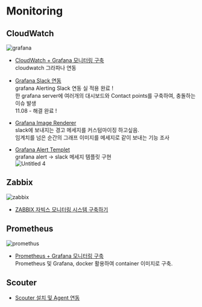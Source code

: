 # Monitoring

## CloudWatch
![grafana](https://user-images.githubusercontent.com/84123877/200781036-1395de91-65ac-48f6-abb9-f449779acc89.png)
- [CloudWatch + Grafana 모니터링 구축](https://github.com/chanW-pack/Monitoring/blob/main/CloudWatch%20%2B%20Grafana%20%EB%AA%A8%EB%8B%88%ED%84%B0%EB%A7%81%20%EA%B5%AC%EC%B6%95.md) </br>
cloudwatch 그라파나 연동

- [Grafana Slack 연동](https://github.com/chanW-pack/Monitoring/blob/main/Grafana%20Slack%20%EC%97%B0%EB%8F%99.md) </br>
grafana Alerting Slack 연동 실 적용 완료 ! </br>
한 grafana server에 여러개의 대시보드와 Contact points를 구축하여, 충돌하는 이슈 발생 </br>
11.08 - 해결 완료 ! </br>
- [Grafana Image Renderer](https://github.com/chanW-pack/Monitoring/blob/main/Grafana%20Image%20Renderer.md) </br>
slack에 보내지는 경고 메세지를 커스텀마이징 하고싶음. </br>
임계치를 넘은 순간의 그래프 이미지를 메세지로 같이 보내는 기능 조사 </br>

- [Grafana Alert Templet](https://github.com/chanW-pack/Monitoring/blob/main/Grafana%20Alert%20Templet.md)  
grafana alert -> slack 메세지 템플릿 구현  
![Untitled 4](https://user-images.githubusercontent.com/84123877/204981068-e510f684-00f4-423e-b6ff-041b888b65f7.png)

## Zabbix
![zabbix](https://user-images.githubusercontent.com/84123877/200781041-805cb412-bde1-4c94-9db2-d3754466b292.png)
- [ZABBIX 자빅스 모니터링 시스템 구축하기](https://github.com/chanW-pack/Monitoring/blob/main/Zabbix_%20%EC%9E%90%EB%B9%85%EC%8A%A4%20%EB%AA%A8%EB%8B%88%ED%84%B0%EB%A7%81%20%EC%8B%9C%EC%8A%A4%ED%85%9C%20%EA%B5%AC%EC%B6%95%ED%95%98%EA%B8%B0.md)

## Prometheus
![promethus](https://user-images.githubusercontent.com/84123877/200781352-02720582-ad6a-4c9a-ab5e-8f6d1bb03c08.png)
- [Prometheus + Grafana 모니터링 구축](https://github.com/chanW-pack/Monitoring/blob/main/Prometheus%20%2B%20Grafana%20%EB%AA%A8%EB%8B%88%ED%84%B0%EB%A7%81%20%EA%B5%AC%EC%B6%95.md) </br>
Prometheus 및 Grafana, docker 활용하여 container 이미지로 구축. 

## Scouter

- [Scouter 설치 및 Agent 연동](https://github.com/chanW-pack/Monitoring/blob/main/Linux%20Scouter%20%EC%84%A4%EC%B9%98%20%EB%B0%8F%20Agent%20%EC%97%B0%EB%8F%99.md)




